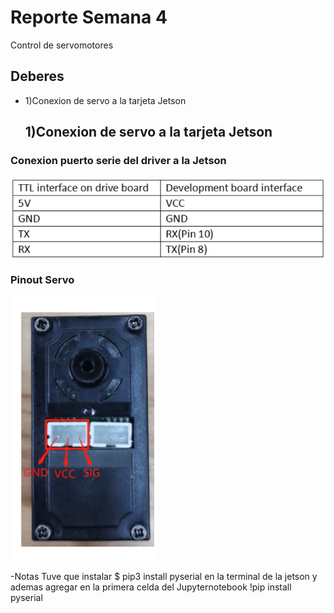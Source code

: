 
# Reporte Semana 4
Control de servomotores

## Deberes
- 1)Conexion de servo a la tarjeta Jetson


  ## 1)Conexion de servo a la tarjeta Jetson
### Conexion puerto serie del driver a la Jetson
![ConexionServoSerial](/Bitácora/Imágenes/WiringServoJetson.png)
### Pinout Servo
![PinoutServo](/Bitácora/Imágenes/PinMotorServo.png)

 -Notas 
 Tuve que instalar  $ pip3 install pyserial en la terminal de la jetson y ademas agregar en la primera celda del Jupyternotebook !pip install pyserial
  






    

    

